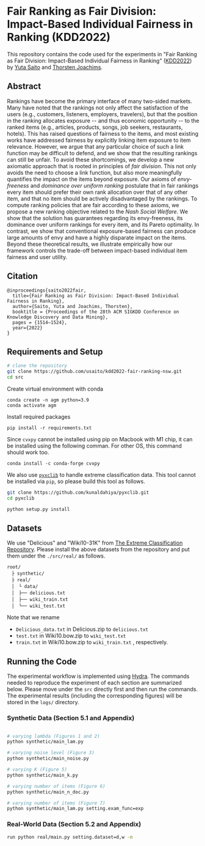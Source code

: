 # Fair Ranking as Fair Division: Impact-Based Individual Fairness in Ranking (KDD2022)

This repository contains the code used for the experiments in "Fair Ranking as Fair Division: Impact-Based Individual Fairness in Ranking" ([KDD2022](https://kdd.org/kdd2022/)) by [Yuta Saito](https://usait0.com/en/) and [Thorsten Joachims](https://www.cs.cornell.edu/people/tj/).

## Abstract

Rankings have become the primary interface of many two-sided markets. Many have noted that the rankings not only affect the satisfaction of the users (e.g., customers, listeners, employers, travelers), but that the position in the ranking allocates exposure -- and thus economic opportunity -- to the ranked items (e.g., articles, products, songs, job seekers, restaurants, hotels). This has raised questions of fairness to the items, and most existing works have addressed fairness by explicitly linking item exposure to item relevance. However, we argue that any particular choice of such a link function may be difficult to defend, and we show that the resulting rankings can still be unfair. To avoid these shortcomings, we develop a new axiomatic approach that is rooted in principles of *fair division*. This not only avoids the need to choose a link function, but also more meaningfully quantifies the impact on the items beyond exposure. Our axioms of *envy-freeness* and *dominance over uniform ranking* postulate that in fair rankings every item should prefer their own rank allocation over that of any other item, and that no item should be actively disadvantaged by the rankings. To compute ranking policies that are fair according to these axioms, we propose a new ranking objective related to the *Nash Social Welfare*. We show that the solution has guarantees regarding its envy-freeness, its dominance over uniform rankings for every item, and its Pareto optimality. In contrast, we show that conventional exposure-based fairness can produce large amounts of envy and have a highly disparate impact on the items. Beyond these theoretical results, we illustrate empirically how our framework controls the trade-off between impact-based individual item fairness and user utility.

## Citation

```
@inproceedings{saito2022fair,
  title={Fair Ranking as Fair Division: Impact-Based Individual Fairness in Ranking},
  author={Saito, Yuta and Joachims, Thorsten},
  booktitle = {Proceedings of the 28th ACM SIGKDD Conference on Knowledge Discovery and Data Mining},
  pages = {1514–1524},
  year={2022}
}
```

## Requirements and Setup

```bash
# clone the repository
git clone https://github.com/usaito/kdd2022-fair-ranking-nsw.git
cd src

```

Create virtual environment with conda
```
conda create -n agm python=3.9
conda activate agm
```

Install required packages
```
pip install -r requirements.txt
```

Since `cvxpy` cannot be installed using pip on Macbook with M1 chip, it can be installed using the following comman. For other OS, this command should work too. 
```
conda install -c conda-forge cvxpy
```


We also use [`pyxclib`](https://github.com/kunaldahiya/pyxclib) to handle extreme classification data. This tool cannot be installed via `pip`, so please build this tool as follows.

```bash
git clone https://github.com/kunaldahiya/pyxclib.git
cd pyxclib

python setup.py install
```

## Datasets

We use "Delicious" and "Wiki10-31K" from [The Extreme Classification Repository](http://manikvarma.org/downloads/XC/XMLRepository.html). Please install the above datasets from the repository and put them under the `./src/real/` as follows.

```
root/
　├ synthetic/
　├ real/
　│　└ data/
　│　├── delicious.txt
　│　├── wiki_train.txt
　│　└── wiki_test.txt
```

Note that we rename
- `Delicious_data.txt` in Delicious.zip to `delicious.txt`
- `test.txt` in Wiki10.bow.zip to `wiki_test.txt`
- `train.txt` in Wiki10.bow.zip to `wiki_train.txt`
, respectively.

## Running the Code

The experimental workflow is implemented using [Hydra](https://github.com/facebookresearch/hydra).
The commands needed to reproduce the experiment of each section are summarized below. Please move under the `src` directly first and then run the commands. The experimental results (including the corresponding figures) will be stored in the `logs/` directory.

### Synthetic Data (Section 5.1 and Appendix)

```bash

# varying lambda (Figures 1 and 2)
python synthetic/main_lam.py

# varying noise level (Figure 3)
python synthetic/main_noise.py

# varying K (Figure 5)
python synthetic/main_k.py

# varying number of items (Figure 6)
python synthetic/main_n_doc.py

# varying number of items (Figure 7)
python synthetic/main_lam.py setting.exam_func=exp
```

### Real-World Data (Section 5.2 and Appendix)

```bash
run python real/main.py setting.dataset=d,w -m
```
